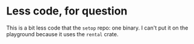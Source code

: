 Less code, for question
=======================

This is a bit less code that the `setop` repo: one binary.  I can't put it on
the playground because it uses the `rental` crate.
